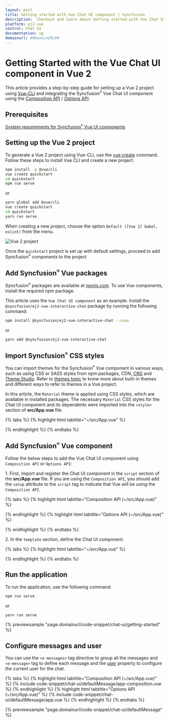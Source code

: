 ```yaml
---
layout: post
title: Getting started with Vue Chat UI component | Syncfusion
description:  Checkout and learn about Getting started with Vue Chat UI component of Syncfusion Essential JS 2 and more details.
platform: ej2-vue
control: Chat UI
documentation: ug
domainurl: ##DomainURL##
---
```


# Getting Started with the Vue Chat UI component in Vue 2

This article provides a step-by-step guide for setting up a Vue 2 project using [Vue-CLI](https://cli.vuejs.org/) and integrating the Syncfusion<sup style="font-size:70%">&reg;</sup> Vue Chat UI component using the [Composition API](https://vuejs.org/guide/introduction.html#composition-api) / [Options API](https://vuejs.org/guide/introduction.html#options-api).

## Prerequisites

[System requirements for Syncfusion<sup style="font-size:70%">&reg;</sup> Vue UI components](https://ej2.syncfusion.com/vue/documentation/system-requirements)

## Setting up the Vue 2 project

To generate a Vue 2 project using Vue-CLI, use the [vue create](https://cli.vuejs.org/#getting-started) command. Follow these steps to install Vue CLI and create a new project:

```bash
npm install -g @vue/cli
vue create quickstart
cd quickstart
npm run serve
```

or

```bash
yarn global add @vue/cli
vue create quickstart
cd quickstart
yarn run serve
```

When creating a new project, choose the option `Default ([Vue 2] babel, eslint)` from the menu.

<img src="https://ej2.syncfusion.com/vue/documentation/appearance/images/vue2-terminal.png" alt="Vue 2 project">

Once the `quickstart` project is set up with default settings, proceed to add Syncfusion<sup style="font-size:70%">&reg;</sup> components to the project

## Add Syncfusion<sup style="font-size:70%">&reg;</sup> Vue packages

Syncfusion<sup style="font-size:70%">&reg;</sup> packages are available at [npmjs.com](https://www.npmjs.com/search?q=ej2-vue). To use Vue components, install the required npm package.

This article uses the `Vue Chat UI component` as an example. Install the `@syncfusion/ej2-vue-interactive-chat` package by running the following command:

```bash
npm install @syncfusion/ej2-vue-interactive-chat --save
```
or

```bash
yarn add @syncfusion/ej2-vue-interactive-chat
```

## Import Syncfusion<sup style="font-size:70%">&reg;</sup> CSS styles

You can import themes for the Syncfusion<sup style="font-size:70%">&reg;</sup> Vue component in various ways, such as using CSS or SASS styles from npm packages, CDN, [CRG](https://ej2.syncfusion.com/javascript/documentation/common/custom-resource-generator) and [Theme Studio](https://ej2.syncfusion.com/vue/documentation/appearance/theme-studio). Refer to [themes topic](https://ej2.syncfusion.com/vue/documentation/appearance/theme) to know more about built-in themes and different ways to refer to themes in a Vue project.

In this article, the `Material` theme is applied using CSS styles, which are available in installed packages. The necessary `Material` CSS styles for the Chat UI component and its dependents were imported into the `<style>` section of **src/App.vue** file.

{% tabs %}
{% highlight html tabtitle="~/src/App.vue" %}

<style>
@import "../node_modules/@syncfusion/ej2-base/styles/material.css";
@import "../node_modules/@syncfusion/ej2-inputs/styles/material.css";
@import "../node_modules/@syncfusion/ej2-navigations/styles/material.css";
@import "../node_modules/@syncfusion/ej2-buttons/styles/material.css";
@import "../node_modules/@syncfusion/ej2-popups/styles/material.css";
@import '../node_modules/@syncfusion/ej2-dropdowns/styles/material.css';
@import "../node_modules/@syncfusion/ej2-interactive-chat/styles/material.css";
</style>

{% endhighlight %}
{% endtabs %}

## Add Syncfusion<sup style="font-size:70%">&reg;</sup> Vue component

Follow the below steps to add the Vue Chat UI component using `Composition API` or `Options API`:

1\. First, import and register the Chat UI component in the `script` section of the **src/App.vue** file. If you are using the `Composition API`, you should add the `setup` attribute to the `script` tag to indicate that Vue will be using the `Composition API`.

{% tabs %}
{% highlight html tabtitle="Composition API (~/src/App.vue)" %}

<script setup>
  import { ChatUIComponent as EjsChatui } from "@syncfusion/ej2-vue-interactive-chat";
</script>

{% endhighlight %}
{% highlight html tabtitle="Options API (~/src/App.vue)" %}

<script>
import { ChatUIComponent } from "@syncfusion/ej2-vue-interactive-chat";

export default {
  components: {
    'ejs-chatui': ChatUIComponent
  },
  data () {
    return {
    }
  }
}
</script>

{% endhighlight %}
{% endtabs %}

2\. In the `template` section, define the Chat UI component.

{% tabs %}
{% highlight html tabtitle="~/src/App.vue" %}

<template>
  <div id="app">
    <div id='container' style="height: 400px; width: 400px;">
      <ejs-chatui></ejs-chatui>
    </div>
  </div>
</template>

{% endhighlight %}
{% endtabs %}

## Run the application

To run the application, use the following command:

```bash
npm run serve
```

or

```bash
yarn run serve
```

{% previewsample "page.domainurl/code-snippet/chat-ui/getting-started" %}

## Configure messages and user

You can use the `<e-messages>` tag directive to group all the messages and `<e-message>` tag to define each message and the [user](../api/chat-ui/#user) property to configure the current user for the chat.

{% tabs %}
{% highlight html tabtitle="Composition API (~/src/App.vue)" %}
{% include code-snippet/chat-ui/defaultMessage/app-composition.vue %}
{% endhighlight %}
{% highlight html tabtitle="Options API (~/src/App.vue)" %}
{% include code-snippet/chat-ui/defaultMessage/app.vue %}
{% endhighlight %}
{% endtabs %}
  
{% previewsample "page.domainurl/code-snippet/chat-ui/defaultMessage" %}
